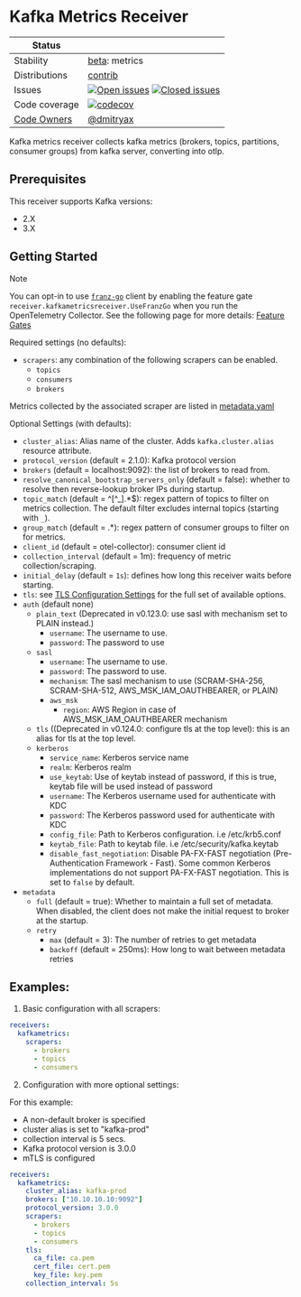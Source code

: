 # Kafka Metrics Receiver

<!-- status autogenerated section -->
| Status        |           |
| ------------- |-----------|
| Stability     | [beta]: metrics   |
| Distributions | [contrib] |
| Issues        | [![Open issues](https://img.shields.io/github/issues-search/open-telemetry/opentelemetry-collector-contrib?query=is%3Aissue%20is%3Aopen%20label%3Areceiver%2Fkafkametrics%20&label=open&color=orange&logo=opentelemetry)](https://github.com/open-telemetry/opentelemetry-collector-contrib/issues?q=is%3Aopen+is%3Aissue+label%3Areceiver%2Fkafkametrics) [![Closed issues](https://img.shields.io/github/issues-search/open-telemetry/opentelemetry-collector-contrib?query=is%3Aissue%20is%3Aclosed%20label%3Areceiver%2Fkafkametrics%20&label=closed&color=blue&logo=opentelemetry)](https://github.com/open-telemetry/opentelemetry-collector-contrib/issues?q=is%3Aclosed+is%3Aissue+label%3Areceiver%2Fkafkametrics) |
| Code coverage | [![codecov](https://codecov.io/github/open-telemetry/opentelemetry-collector-contrib/graph/main/badge.svg?component=receiver_kafkametrics)](https://app.codecov.io/gh/open-telemetry/opentelemetry-collector-contrib/tree/main/?components%5B0%5D=receiver_kafkametrics&displayType=list) |
| [Code Owners](https://github.com/open-telemetry/opentelemetry-collector-contrib/blob/main/CONTRIBUTING.md#becoming-a-code-owner)    | [@dmitryax](https://www.github.com/dmitryax) |

[beta]: https://github.com/open-telemetry/opentelemetry-collector/blob/main/docs/component-stability.md#beta
[contrib]: https://github.com/open-telemetry/opentelemetry-collector-releases/tree/main/distributions/otelcol-contrib
<!-- end autogenerated section -->

Kafka metrics receiver collects kafka metrics (brokers, topics, partitions, consumer groups) from kafka server,
converting into otlp.

## Prerequisites

This receiver supports Kafka versions:
  -  2.X
  -  3.X

## Getting Started

> [!NOTE]
> You can opt-in to use [`franz-go`](https://github.com/twmb/franz-go) client by enabling the feature gate
> `receiver.kafkametricsreceiver.UseFranzGo` when you run the OpenTelemetry Collector. See the following page
> for more details: [Feature Gates](https://github.com/open-telemetry/opentelemetry-collector/tree/main/featuregate#controlling-gates)

Required settings (no defaults):

- `scrapers`: any combination of the following scrapers can be enabled.
    - `topics`
    - `consumers`
    - `brokers`

Metrics collected by the associated scraper are listed in [metadata.yaml](metadata.yaml)

Optional Settings (with defaults):

- `cluster_alias`: Alias name of the cluster. Adds `kafka.cluster.alias` resource attribute.
- `protocol_version` (default = 2.1.0): Kafka protocol version
- `brokers` (default = localhost:9092): the list of brokers to read from.
- `resolve_canonical_bootstrap_servers_only` (default = false): whether to resolve then reverse-lookup broker IPs during startup.
- `topic_match` (default = ^[^_].*$): regex pattern of topics to filter on metrics collection. The default filter excludes internal topics (starting with `_`).
- `group_match` (default = .*): regex pattern of consumer groups to filter on for metrics.
- `client_id` (default = otel-collector): consumer client id
- `collection_interval` (default = 1m): frequency of metric collection/scraping.
- `initial_delay` (default = `1s`): defines how long this receiver waits before starting.
- `tls`: see [TLS Configuration Settings](https://github.com/open-telemetry/opentelemetry-collector/blob/main/config/configtls/README.md) for the full set of available options.
- `auth` (default none)
    - `plain_text` (Deprecated in v0.123.0: use sasl with mechanism set to PLAIN instead.)
        - `username`: The username to use.
        - `password`: The password to use
    - `sasl`
        - `username`: The username to use.
        - `password`: The password to use.
        - `mechanism`: The sasl mechanism to use (SCRAM-SHA-256, SCRAM-SHA-512, AWS_MSK_IAM_OAUTHBEARER, or PLAIN)
        - `aws_msk`
            - `region`: AWS Region in case of AWS_MSK_IAM_OAUTHBEARER mechanism
    - `tls` ((Deprecated in v0.124.0: configure tls at the top level): this is an alias for tls at the top level.
    - `kerberos`
        - `service_name`: Kerberos service name
        - `realm`: Kerberos realm
        - `use_keytab`:  Use of keytab instead of password, if this is true, keytab file will be used instead of
          password
        - `username`: The Kerberos username used for authenticate with KDC
        - `password`: The Kerberos password used for authenticate with KDC
        - `config_file`: Path to Kerberos configuration. i.e /etc/krb5.conf
        - `keytab_file`: Path to keytab file. i.e /etc/security/kafka.keytab
        - `disable_fast_negotiation`: Disable PA-FX-FAST negotiation (Pre-Authentication Framework - Fast). Some common Kerberos implementations do not support PA-FX-FAST negotiation. This is set to `false` by default.
- `metadata`
  - `full` (default = true): Whether to maintain a full set of metadata. When disabled, the client does not make the initial request to broker at the startup.
  - `retry`
    - `max` (default = 3): The number of retries to get metadata
    - `backoff` (default = 250ms): How long to wait between metadata retries

## Examples:

1) Basic configuration with all scrapers:

```yaml
receivers:
  kafkametrics:
    scrapers:
      - brokers
      - topics
      - consumers
```

2) Configuration with more optional settings:

For this example:
- A non-default broker is specified
- cluster alias is set to "kafka-prod"
- collection interval is 5 secs.
- Kafka protocol version is 3.0.0
- mTLS is configured

```yaml
receivers:
  kafkametrics:
    cluster_alias: kafka-prod
    brokers: ["10.10.10.10:9092"]
    protocol_version: 3.0.0
    scrapers:
      - brokers
      - topics
      - consumers
    tls:
      ca_file: ca.pem
      cert_file: cert.pem
      key_file: key.pem
    collection_interval: 5s
```
